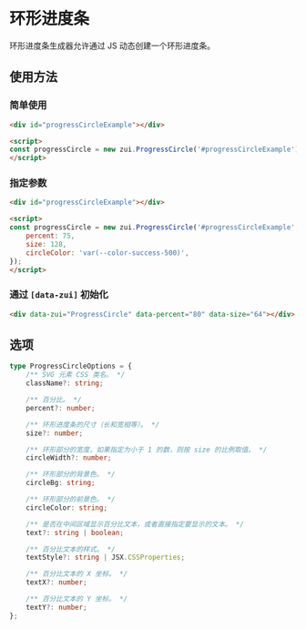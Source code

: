 # 环形进度条

环形进度条生成器允许通过 JS 动态创建一个环形进度条。

## 使用方法

### 简单使用

<Example>
  <div data-zui="ProgressCircle"></div>
</Example>


```html
<div id="progressCircleExample"></div>

<script>
const progressCircle = new zui.ProgressCircle('#progressCircleExample');
</script>
```

### 指定参数

<Example>
  <div data-zui="ProgressCircle" data-percent="75" data-size="128" data-circle-color="var(--color-success-500)"></div>
</Example>


```html
<div id="progressCircleExample"></div>

<script>
const progressCircle = new zui.ProgressCircle('#progressCircleExample', {
    percent: 75,
    size: 128,
    circleColor: 'var(--color-success-500)',
});
</script>
```

### 通过 `[data-zui]` 初始化

<Example>
  <div data-zui="ProgressCircle" data-percent="80" data-size="64"></div>
</Example>

```html
<div data-zui="ProgressCircle" data-percent="80" data-size="64"></div>
```

## 选项

```ts
type ProgressCircleOptions = {
    /** SVG 元素 CSS 类名。 */
    className?: string;

    /** 百分比。 */
    percent?: number;

    /** 环形进度条的尺寸（长和宽相等）。 */
    size?: number;

    /** 环形部分的宽度，如果指定为小于 1 的数，则按 size 的比例取值。 */
    circleWidth?: number;

    /** 环形部分的背景色。 */
    circleBg: string;

    /** 环形部分的前景色。 */
    circleColor: string;

    /** 是否在中间区域显示百分比文本，或者直接指定要显示的文本。 */
    text?: string | boolean;

    /** 百分比文本的样式。 */
    textStyle?: string | JSX.CSSProperties;

    /** 百分比文本的 X 坐标。 */
    textX?: number;

    /** 百分比文本的 Y 坐标。 */
    textY?: number;
};
```
